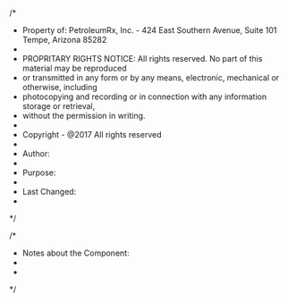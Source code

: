 /*
 *	Property of: PetroleumRx, Inc. - 424 East Southern Avenue, Suite 101 Tempe, Arizona 85282
 *	
 *	PROPRITARY RIGHTS NOTICE: All rights reserved. No part of this material may be reproduced
 *	or transmitted in any form or by any means, electronic, mechanical or otherwise, including
 *	photocopying and recording or in connection with any information storage or retrieval,
 *	without the permission in writing.
 *	
 *	Copyright - @2017 All rights reserved
 *	
 *	Author:	
 *	
 *	Purpose: 
 *
 *  Last Changed:
 *	
 */


 /*
  * Notes about the Component:
  *
  *
  */


